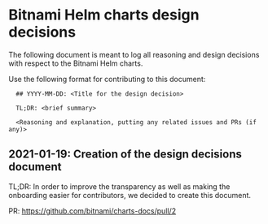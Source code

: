 # Bitnami Helm charts design decisions

The following document is meant to log all reasoning and design decisions with respect to the Bitnami Helm charts.

Use the following format for contributing to this document:

```
  ## YYYY-MM-DD: <Title for the design decision>

  TL;DR: <brief summary> 

  <Reasoning and explanation, putting any related issues and PRs (if any)>
```

## 2021-01-19: Creation of the design decisions document

TL;DR: In order to improve the transparency as well as making the onboarding easier for contributors,
we decided to create this document.

PR: https://github.com/bitnami/charts-docs/pull/2
